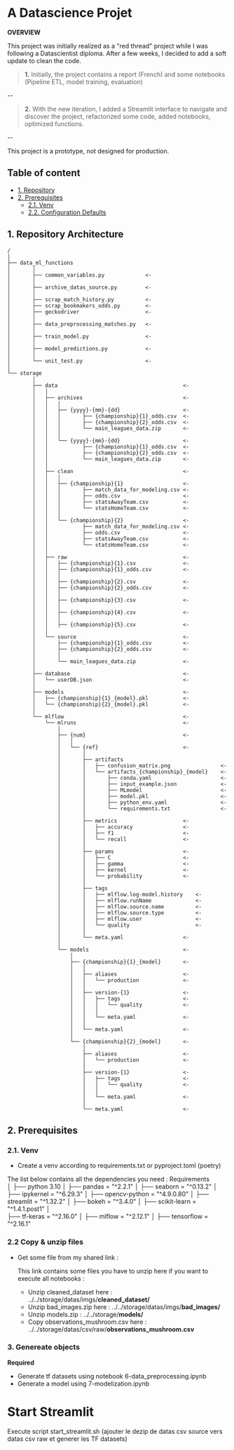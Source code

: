 # A Datascience Projet 

**OVERVIEW**

This project was initially realized as a "red thread" project while I was following a Datascientist diploma. After a few weeks, I decided to add a soft update to clean the code.


>**1.** Initially, the project contains a report (French) and some notebooks (Pipeline ETL, model training, evaluation)

--

>**2.** With the new iteration, I added a Streamlit interface to navigate and discover the project, refactorized some code, added notebooks, optimized functions.

--

This project is a prototype, not designed for production.




## Table of content
- [1. Repository](#1-repository)
- [2. Prerequisites](#1-prerequisites)
    - [2.1. Venv](#11-venv)
    - [2.2. Configuration Defaults](#42-configuration-defaults)


## 1. Repository Architecture

    /   
    │
    ├── data_ml_functions
    │       │  
    │       ├── common_variables.py             <-
    │       │
    │       ├── archive_datas_source.py         <- 
    │       │
    │       ├── scrap_match_history.py          <-
    │       ├── scrap_bookmakers_odds.py        <-
    │       ├── geckodriver                     <-
    │       │
    │       ├── data_preprocessing_matches.py   <-
    │       │
    │       ├── train_model.py                  <-
    │       │
    │       ├── model_predictions.py            <-
    │       │
    │       └── unit_test.py                    <-
    │
    └── storage
            │  
            ├── data                                        <-
            │   │
            │   ├── archives                                <-
            │   │   │
            │   │   ├── {yyyy}-{mm}-{dd}                    <-
            │   │   │       ├── {championship}{1}_odds.csv  <-
            │   │   │       ├── {championship}{2}_odds.csv  <-
            │   │   │       └── main_leagues_data.zip       <-
            │   │   │            
            │   │   └── {yyyy}-{mm}-{dd}                    <-
            │   │           ├── {championship}{1}_odds.csv  <-
            │   │           ├── {championship}{2}_odds.csv  <-
            │   │           └── main_leagues_data.zip       <-
            │   │
            │   ├── clean                                   <-
            │   │   │
            │   │   ├── {championship}{1}                   <-
            │   │   │       ├── match_data_for_modeling.csv <-
            │   │   │       ├── odds.csv                    <-
            │   │   │       ├── statsAwayTeam.csv           <-
            │   │   │       └── statsHomeTeam.csv           <-
            │   │   │
            │   │   └── {championship}{2}                   <-
            │   │           ├── match_data_for_modeling.csv <-
            │   │           ├── odds.csv                    <-
            │   │           ├── statsAwayTeam.csv           <-
            │   │           └── statsHomeTeam.csv           <-
            │   │
            │   ├── raw                                     <-
            │   │   ├── {championship}{1}.csv               <-
            │   │   ├── {championship}{1}_odds.csv          <-
            │   │   │       
            │   │   ├── {championship}{2}.csv               <-
            │   │   ├── {championship}{2}_odds.csv          <-
            │   │   │       
            │   │   ├── {championship}{3}.csv               <-
            │   │   │       
            │   │   ├── {championship}{4}.csv               <-
            │   │   │       
            │   │   ├── {championship}{5}.csv               <-
            │   │
            │   └── source                                  <-
            │       ├── {championship}{1}_odds.csv          <-
            │       ├── {championship}{2}_odds.csv          <-
            │       │       
            │       └── main_leagues_data.zip               <-
            │
            ├── database                                    <-
            │   └── userDB.json                             <-
            │
            ├── models                                      <-
            │   ├── {championship}{1}_{model}.pkl           <-
            │   └── {championship}{2}_{model}.pkl           <-
            │
            └── mlflow                                      <-
                └── mlruns                                  <-
                    │
                    ├── {num}                               <-
                    │   │
                    │   └── {ref}                           <-
                    │       │
                    │       ├── artifacts
                    │       │   ├── confusion_matrix.png                <-
                    │       │   └── artifacts_{championship}_{model}    <-            
                    │       │       ├── conda.yaml                      <-
                    │       │       ├── input_example.json              <-
                    │       │       ├── MLmodel                         <-
                    │       │       ├── model.pkl                       <-
                    │       │       ├── python_env.yaml                 <-      
                    │       │       └── requirements.txt                <-
                    │       │
                    │       ├── metrics                     <-
                    │       │   ├── accuracy                <-
                    │       │   ├── f1                      <-
                    │       │   └── recall                  <-
                    │       │
                    │       ├── params                      <-
                    │       │   ├── C                       <-
                    │       │   ├── gamma                   <-
                    │       │   ├── kernel                  <-
                    │       │   └── probability             <-
                    │       │
                    │       ├── tags
                    │       │   ├── mlflow.log-model.history    <-
                    │       │   ├── mlflow.runName              <-
                    │       │   ├── mlflow.source.name          <-
                    │       │   ├── mlflow.source.type          <-
                    │       │   ├── mlflow.user                 <- 
                    │       │   └── quality                     <-
                    │       │
                    │       └── meta.yaml                   <-
                    │
                    └── models                              <-
                        │
                        ├── {championship}{1}_{model}       <-
                        │   │
                        │   ├── aliases                     <-
                        │   │   └── production              <-
                        │   │
                        │   ├── version-{1}                 <-
                        │   │   ├── tags                    <-
                        │   │   │   └── quality             <-
                        │   │   │
                        │   │   └── meta.yaml               <-
                        │   │           
                        │   └── meta.yaml                   <-
                        │
                        └── {championship}{2}_{model}       <-
                            │
                            ├── aliases                     <-
                            │   └── production              <-
                            │
                            ├── version-{1}                 <-
                            │   ├── tags                    <-
                            │   │   └── quality             <-
                            │   │
                            │   └── meta.yaml               <-
                            │           
                            └── meta.yaml                   <-







## 2. Prerequisites

### 2.1. Venv
- Create a venv according to requirements.txt or pyproject.toml (poetry)

The list below contains all the dependencies you need :
    Requirements  
    │
    ├── python 3.10
    │
    ├── pandas = "^2.2.1"
    │
    ├── seaborn = "^0.13.2"
    │
    ├── ipykernel = "^6.29.3"
    │
    ├── opencv-python = "^4.9.0.80"
    │
    ├── streamlit = "^1.32.2"
    │
    ├── bokeh = "^3.4.0"
    │
    ├── scikit-learn = "^1.4.1.post1"
    │    
    ├── tf-keras = "^2.16.0"
    │
    ├── mlflow = "^2.12.1"
    │
    ├── tensorflow = "^2.16.1"



### 2.2 Copy & unzip files
- Get some file from my shared link :

    This link contains some files you have to unzip here if you want to execute all notebooks :
    - Unzip cleaned_dataset here : ../../storage/datas/imgs/**cleaned_dataset/**
    - Unzip bad_images.zip here : ../../storage/datas/imgs/**bad_images/**
    - Unzip models.zip : ../../storage/**models/**
    - Copy observations_mushroom.csv here : ../../storage/datas/csv/raw/**observations_mushroom.csv**


### 3. Genereate objects 
**Required**
- Generate tf datasets using notebook 6-data_preprocessing.ipynb
- Generate a model using 7-modelization.ipynb











# Start Streamlit
Execute script start_streamlit.sh (ajouter le dezip de datas csv source vers datas csv raw et generer les TF datasets)